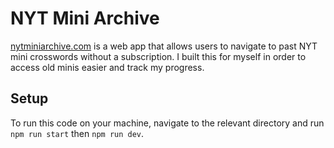 # NYT Mini Archive

[nytminiarchive.com](https://www.nytminiarchive.com/) is a web app that allows users to navigate to past NYT mini crosswords without a subscription. I built this for myself in order to access old minis easier and track my progress. 

## Setup

To run this code on your machine, navigate to the relevant directory and run `npm run start` then `npm run dev`.